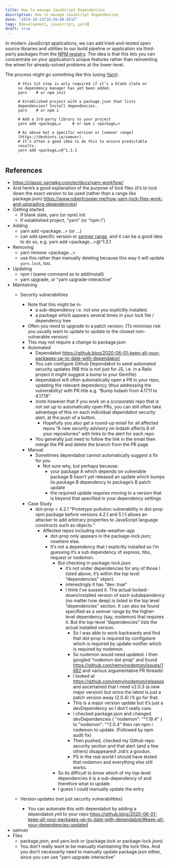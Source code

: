 ```yaml
---
title: How to manage JavaScript Dependencies
description: How to manage JavaScript Dependencies
date: "2019-10-23T16:58:08.051Z"
tags: [development, javascript, yarn]
draft: true
---
```


In modern JavaScript applications, we can add tried-and-tested open source libraries and utilities to our build pipeline or application via third-party packages from the [NPM registry](https://www.npmjs.com/). The idea is that this lets you can concentrate on your application’s unique features rather than reinventing the wheel for already-solved problems at the lower-level.

The process might go something like this (using [Yarn](https://yarnpkg.com/)).

<figure>
  
```
# this 1st step is only required if it’s a blank slate or no dependency manager has yet been added.
yarn    # or npm init

# Established project with a package.json that lists dependencies? Install dependencies.
yarn    # or npm i

# Add a 3rd-party library to your project
yarn add <package…>     # or npm i <package…>

# As above but a specific version or [semver range](https://devhints.io/semver).
# It’s often a good idea to do this to ensure predictable results.
yarn add <package…>@^1.3.1


```

</figure>

## References
- https://classic.yarnpkg.com/en/docs/yarn-workflow/
- And here’s a good explanation of the purpose of lock files (it’s to lock down the exact version to be used (rather than a range like package.json) https://www.robertcooper.me/how-yarn-lock-files-work-and-upgrading-dependencies)
- Getting started
    - If blank slate, yarn (or npm) init
    - If established project, “yarn” (or “npm i”)
- Adding
    - yarn add <package…> (or …)
    - can add specific version or [semver range](https://devhints.io/semver), and it can be a good idea to do so, e.g. yarn add <package…>@^1.3.1
- Removing
    - yarn remove <package…>
    - use this rather than manually deleting because this way it will update `yarn.lock`, too.
- Updating
    - npm i (same command as to add/install)
    - yarn upgrade, or “yarn upgrade-interactive”
- Maintaining
    - Security vulnerabilities
        - Note that this might be in:
            - a sub-dependency i.e. not one you explicitly installed.
            - a package which appears several times in your lock file / dependency tree
        - Often you need to upgrade to a patch version. (To minimise risk you usually want to update to update to the closest non-vulnerable version)
        - This may not require a change to package.json 
        - Automated
            - Dependabot https://github.blog/2020-06-01-keep-all-your-packages-up-to-date-with-dependabot/ 
            - You can configure Github Dependabot to send automated security updates (NB this is not just for JS, i.e. in a Rails project it might suggest a bump to your Gemfile)
            - dependabot will often automatically open a PR in your repo, updating the relevant dependency (thus addressing the vulnerability) with PR title e.g. “Bump lodash from 4.17.11 to 4.17.19”
            - (note however that if you work on a (corporate) repo that is not set up to automatically open PRs, you can still often take advantage of this on each individual dependabot security alert, at the push of a button.
                - Hopefully you also get a round-up email for all affected repos “A new security advisory on lodash affects 8 of your repositories” with links to the alert for each repo
            - You generally just need to follow the link in the email then merge the PR and delete the branch from the PR page 
        - Manual
            - Sometimes dependabot cannot automatically suggest a fix for you
                - Not sure why, but perhaps because:
                    - your package A which depends on vulnerable package B hasn’t yet released an update which bumps its package B dependency to package’s B patch update
                    - the required update requires moving to a version that is beyond that specified in your dependency settings
        - Case Study
            - dot-prop < 4.2.1 “Prototype pollution vulnerability in dot-prop npm package before versions 4.2.1 and 5.1.1 allows an attacker to add arbitrary properties to JavaScript language constructs such as objects.“
                - Affected repos including node-weather-app
                    - dot-prop only appears in the package-lock.json; nowhere else.
                    - It’s not a dependency that I explicitly installed so I’m guessing it’s a sub dependency of express, hbs, request or nodemon. 
                        - But checking in package-lock.json:
                            - it‘s not under dependencies for any of those I listed above; it’s within the top level “dependencies” object.
                            - interestingly it has “dev: true”
                            - I think I’ve sussed it. The actual locked-down/installed version of each subdependency (no matter how deep) is listed in the top level “dependencies” section. It can also be found specified as a semver range by the higher-level dependency (say, nodemon) that requires it. But the top-level “dependencies” lists the actual installed version.
                                - So I was able to work backwards and find that dot-prop is required by configstore which is required by update-notifier which is required by nodemon.
                                - So nodemon would need updated. I then googled “nodemon dot-prop” and found https://github.com/remy/nodemon/issues/1682 and various argumentative PR threads!
                                - I looked at https://github.com/remy/nodemon/releases and ascertained that I need v2.0.3 (a new major version) but since the latest is just a patch version away (2.0.4) I’ll go for that.
                                - This is a major version update but it’s just a devDependency so I don’t really care.
                                - I checked package.json and changed  devDependencies {  "nodemon": "^1.19.4" } to "nodemon": "^2.0.4" then ran npm i nodemon to update. (Followed by npm audit fix)
                                - Then pushed, checked my Github repo security section and that alert (and a few others) disappeared! Job’s a goodun.
                                - PS in the real world I should have tested that nodemon and everything else still works.
                        - So its difficult to know which of my top-level dependencies it is a sub-dependency of and therefore what to update.
                        - I guess I could manually update the entry 

    - Version updates (not just security vulnerabilities)
        - You can automate this with dependabot by adding a dependabot.yml to your repo https://github.blog/2020-06-01-keep-all-your-packages-up-to-date-with-dependabot/#keep-all-your-dependencies-updated
- semver
- Files
    - package.json; and yarn.lock or (package.lock or package-lock.json)
    - You don’t really want to be manually maintaining the lock files. And you don’t necessarily need to manually update package.json either, since you can use “yarn upgrade-interactive”
